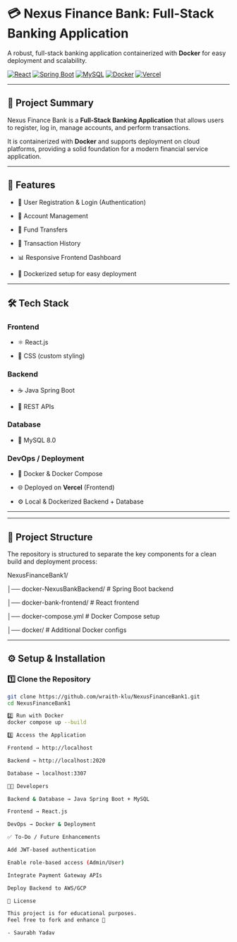 # 💳 Nexus Finance Bank: Full-Stack Banking Application

A robust, full-stack banking application containerized with **Docker** for easy deployment and scalability.

[![React](https://img.shields.io/badge/Frontend-React-61DAFB?style=for-the-badge&logo=react&logoColor=white)](https://reactjs.org/)
[![Spring Boot](https://img.shields.io/badge/Backend-SpringBoot-6DB33F?style=for-the-badge&logo=spring-boot&logoColor=white)](https://spring.io/projects/spring-boot)
[![MySQL](https://img.shields.io/badge/Database-MySQL-4479A1?style=for-the-badge&logo=mysql&logoColor=white)](https://www.mysql.com/)
[![Docker](https://img.shields.io/badge/Containerization-Docker-2496ED?style=for-the-badge&logo=docker&logoColor=white)](https://www.docker.com/)
[![Vercel](https://img.shields.io/badge/Deployment-Vercel-000000?style=for-the-badge&logo=vercel&logoColor=white)](https://vercel.com/)

---

## 🌟 Project Summary

Nexus Finance Bank is a **Full-Stack Banking Application** that allows users to register, log in, manage accounts, and perform transactions.

It is containerized with **Docker** and supports deployment on cloud platforms, providing a solid foundation for a modern financial service application.

---

## 🚀 Features

- 🔐 User Registration & Login (Authentication)

- 🏦 Account Management

- 💸 Fund Transfers

- 📜 Transaction History

- 📊 Responsive Frontend Dashboard

- 🐳 Dockerized setup for easy deployment



---



## 🛠️ Tech Stack



### Frontend

- ⚛️ React.js

- 🎨 CSS (custom styling)



### Backend

- ☕ Java Spring Boot

- 🔗 REST APIs



### Database

- 🐬 MySQL 8.0



### DevOps / Deployment

- 🐳 Docker & Docker Compose

- 🌐 Deployed on **Vercel** (Frontend)

- ⚙️ Local & Dockerized Backend + Database



---
---

## 📂 Project Structure

The repository is structured to separate the key components for a clean build and deployment process:

NexusFinanceBank1/

│── docker-NexusBankBackend/ # Spring Boot backend

│── docker-bank-frontend/ # React frontend

│── docker-compose.yml # Docker Compose setup

│── docker/ # Additional Docker configs

---

## ⚙️ Setup & Installation

### 1️⃣ Clone the Repository
```bash
git clone https://github.com/wraith-klu/NexusFinanceBank1.git
cd NexusFinanceBank1

2️⃣ Run with Docker
docker compose up --build

3️⃣ Access the Application

Frontend → http://localhost

Backend → http://localhost:2020

Database → localhost:3307

🧑‍💻 Developers

Backend & Database → Java Spring Boot + MySQL

Frontend → React.js

DevOps → Docker & Deployment

✅ To-Do / Future Enhancements

Add JWT-based authentication

Enable role-based access (Admin/User)

Integrate Payment Gateway APIs

Deploy Backend to AWS/GCP

📜 License

This project is for educational purposes.
Feel free to fork and enhance 🚀

- Saurabh Yadav
